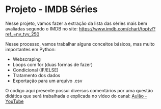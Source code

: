 # Projeto - IMDB Séries

Nesse projeto, vamos fazer a extração da lista das séries mais bem avaliadas segundo o IMDB no site:
https://www.imdb.com/chart/toptv/?ref_=nv_tvv_250

Nesse processo, vamos trabalhar alguns conceitos básicos, mas muito importantes em Python:
- Webscraping
- Loops com for (duas formas de fazer)
- Condicional (IF/ELSE)
- Tratamento dos dados
- Exportação para um arquivo .csv

O código aqui presente possui diversos comentários por uma questão didática que será trabalhada e explicada no vídeo do canal:
<a href="https://www.youtube.com/@r.hugoalves"> Aulão - YouTube </a>

